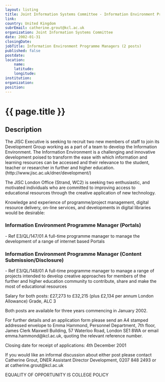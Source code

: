 ```yaml
---
layout: listing
title: Joint Information Systems Committee - Information Environment Programme Managers (2 posts)
link:
country: United Kingdom
subrEmail: catherine.grout@kcl.ac.uk
organization: Joint Information Systems Committee 
date: 2002-01-31
closingDate: 
jobTitle: Information Environment Programme Managers (2 posts)
published: false
postdate:
location:
    name: 
    latitude: 
    longitude: 
institution: 
organization: 
position: 
--- 
```



# {{ page.title }}

## Description


<p>The JISC Executive is seeking to recruit two new members of staff to join its Development Group working as a part of a team to develop the Information Environment. The Information Environment is a challenging and innovative development poised to transform the ease with which information and learning resources can be accessed and their relevance to the student, teacher or researcher in further and higher education. (http://www.jisc.ac.uk/dner/development/)</p>

<p>The JISC London Office (Strand, WC2) is seeking two enthusiastic, and motivated individuals who are committed to improving access to educational resources through the creative application of new technology.</p>

<p>Knowledge and experience of programme/project management, digital resource delivery, on-line services, and developments in digital libraries would be desirable:</p>

<h3>Information Environment Programme Manager (Portals)</h3>

<p>- Ref E3/QL/147/01 A full-time programme manager to manage the development of a range of internet based Portals</p>

<h3>Information Environment Programme Manager (Content Submission/Disclosure)</h3>

<p>- Ref E3/QL/148/01 A full-time programme manager to manage a range of projects intended to develop creative approaches for members of the further and higher education community to contribute, share and make the most of educational resources</p>

<p>Salary for both posts: £27,273 to £32,215  (plus £2,134 per annum London Allowance) Grade, ALC 3</p>

<p>Both posts are available for three years commencing in January 2002.</p>

<p>For further details and an application form please send an A4 stamped addressed envelope to Emma Hammond, Personnel Department, 7th floor, James Clerk Maxwell Building, 57 Waterloo Road, London SE1 8WA or email emma.hammond@kcl.ac.uk, quoting the relevant reference number.</p>

<p>Closing date for receipt of applications: 4th December 2001</p>

<p>If you would like an informal discussion about either post  please contact Catherine Grout, DNER Assistant Director  Development, 0207 848 2493 or at catherine.grout@kcl.ac.uk</p>

<p>EQUALITY OF OPPORTUNITY IS COLLEGE POLICY</p>

